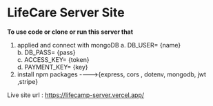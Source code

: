 # LifeCare Server Site 

**To use code or clone or run this server that**
1. applied and connect with mongoDB
       a. DB_USER= {name} <br/>
       b. DB_PASS= {pass}<br/>
       c. ACCESS_KEY= {token}<br/>
       d. PAYMENT_KEY= {key}<br/>
2. install npm packages ---->{express, cors , dotenv, mongodb, jwt ,stripe}

Live site url : https://lifecamp-server.vercel.app/
